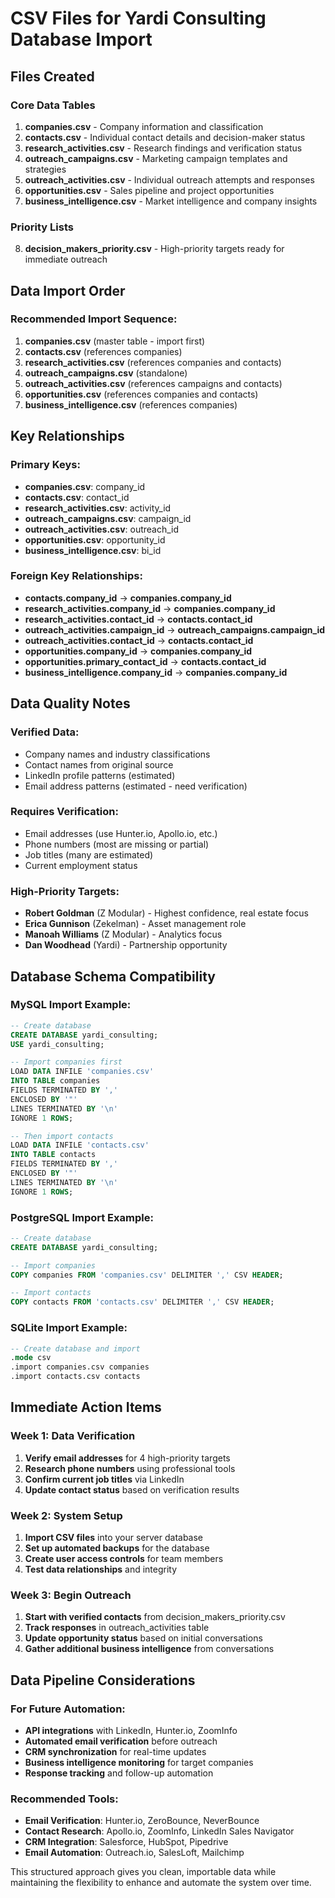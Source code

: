 # CSV Files for Yardi Consulting Database Import

## Files Created

### Core Data Tables
1. **companies.csv** - Company information and classification
2. **contacts.csv** - Individual contact details and decision-maker status
3. **research_activities.csv** - Research findings and verification status
4. **outreach_campaigns.csv** - Marketing campaign templates and strategies
5. **outreach_activities.csv** - Individual outreach attempts and responses
6. **opportunities.csv** - Sales pipeline and project opportunities
7. **business_intelligence.csv** - Market intelligence and company insights

### Priority Lists
8. **decision_makers_priority.csv** - High-priority targets ready for immediate outreach

## Data Import Order

### Recommended Import Sequence:
1. **companies.csv** (master table - import first)
2. **contacts.csv** (references companies)
3. **research_activities.csv** (references companies and contacts)
4. **outreach_campaigns.csv** (standalone)
5. **outreach_activities.csv** (references campaigns and contacts)
6. **opportunities.csv** (references companies and contacts)
7. **business_intelligence.csv** (references companies)

## Key Relationships

### Primary Keys:
- **companies.csv**: company_id
- **contacts.csv**: contact_id
- **research_activities.csv**: activity_id
- **outreach_campaigns.csv**: campaign_id
- **outreach_activities.csv**: outreach_id
- **opportunities.csv**: opportunity_id
- **business_intelligence.csv**: bi_id

### Foreign Key Relationships:
- **contacts.company_id** → **companies.company_id**
- **research_activities.company_id** → **companies.company_id**
- **research_activities.contact_id** → **contacts.contact_id**
- **outreach_activities.campaign_id** → **outreach_campaigns.campaign_id**
- **outreach_activities.contact_id** → **contacts.contact_id**
- **opportunities.company_id** → **companies.company_id**
- **opportunities.primary_contact_id** → **contacts.contact_id**
- **business_intelligence.company_id** → **companies.company_id**

## Data Quality Notes

### Verified Data:
- Company names and industry classifications
- Contact names from original source
- LinkedIn profile patterns (estimated)
- Email address patterns (estimated - need verification)

### Requires Verification:
- Email addresses (use Hunter.io, Apollo.io, etc.)
- Phone numbers (most are missing or partial)
- Job titles (many are estimated)
- Current employment status

### High-Priority Targets:
- **Robert Goldman** (Z Modular) - Highest confidence, real estate focus
- **Erica Gunnison** (Zekelman) - Asset management role
- **Manoah Williams** (Z Modular) - Analytics focus
- **Dan Woodhead** (Yardi) - Partnership opportunity

## Database Schema Compatibility

### MySQL Import Example:
```sql
-- Create database
CREATE DATABASE yardi_consulting;
USE yardi_consulting;

-- Import companies first
LOAD DATA INFILE 'companies.csv' 
INTO TABLE companies 
FIELDS TERMINATED BY ',' 
ENCLOSED BY '"' 
LINES TERMINATED BY '\n' 
IGNORE 1 ROWS;

-- Then import contacts
LOAD DATA INFILE 'contacts.csv' 
INTO TABLE contacts 
FIELDS TERMINATED BY ',' 
ENCLOSED BY '"' 
LINES TERMINATED BY '\n' 
IGNORE 1 ROWS;
```

### PostgreSQL Import Example:
```sql
-- Create database
CREATE DATABASE yardi_consulting;

-- Import companies
COPY companies FROM 'companies.csv' DELIMITER ',' CSV HEADER;

-- Import contacts
COPY contacts FROM 'contacts.csv' DELIMITER ',' CSV HEADER;
```

### SQLite Import Example:
```sql
-- Create database and import
.mode csv
.import companies.csv companies
.import contacts.csv contacts
```

## Immediate Action Items

### Week 1: Data Verification
1. **Verify email addresses** for 4 high-priority targets
2. **Research phone numbers** using professional tools
3. **Confirm current job titles** via LinkedIn
4. **Update contact status** based on verification results

### Week 2: System Setup
1. **Import CSV files** into your server database
2. **Set up automated backups** for the database
3. **Create user access controls** for team members
4. **Test data relationships** and integrity

### Week 3: Begin Outreach
1. **Start with verified contacts** from decision_makers_priority.csv
2. **Track responses** in outreach_activities table
3. **Update opportunity status** based on initial conversations
4. **Gather additional business intelligence** from conversations

## Data Pipeline Considerations

### For Future Automation:
- **API integrations** with LinkedIn, Hunter.io, ZoomInfo
- **Automated email verification** before outreach
- **CRM synchronization** for real-time updates
- **Business intelligence monitoring** for target companies
- **Response tracking** and follow-up automation

### Recommended Tools:
- **Email Verification**: Hunter.io, ZeroBounce, NeverBounce
- **Contact Research**: Apollo.io, ZoomInfo, LinkedIn Sales Navigator
- **CRM Integration**: Salesforce, HubSpot, Pipedrive
- **Email Automation**: Outreach.io, SalesLoft, Mailchimp

This structured approach gives you clean, importable data while maintaining the flexibility to enhance and automate the system over time.

